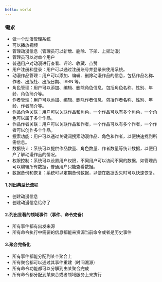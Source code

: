 ```yaml
---
hello: world
---
```


### 需求

- 做一个动漫管理系统
- 可以播放视频
- 管理动漫信息（管理员可以新增、删除、下架、上架动漫）
- 管理员可以对单个用户
- 普通用户对动漫进行查看、评论、收藏、点赞
- 用户注册和登录：用户可以通过注册账号并登录来使用系统。
- 动漫作品管理：用户可以添加、编辑、删除动漫作品的信息，包括作品名称、作者、出版社、出版日期、ISBN 等。
- 角色管理：用户可以添加、编辑、删除角色信息，包括角色名称、性别、年龄、角色简介等。
- 作者管理：用户可以添加、编辑、删除作者信息，包括作者名称、性别、年龄、作者简介等。
- 作品角色关联：用户可以关联作品和角色，一个作品可以有多个角色，一个角色可以属于多个作品。
- 作品作者关联：用户可以关联作品和作者，一个作品可以有多个作者，一个作者可以创作多个作品。
- 搜索功能：用户可以通过关键词搜索动漫作品、角色和作者，以便快速找到所需信息。
- 数据统计：系统可以提供作品数量、角色数量、作者数量等统计数据，以便用户了解动漫作品的情况。
- 权限控制：系统可以设置用户权限，不同用户可以访问不同的数据，如管理员可以编辑所有数据，普通用户只能查看数据。
- 数据备份和恢复：系统可以定期备份数据，以便在数据丢失时可以快速恢复。

#### 1.列出典型长流程

- 创建动漫信息
- 创建动漫信息给你了

#### 2.列出显著的领域事件（事件、命令完备）

- 所有事件都有出发来源
- 所有命令执行中需要的信息都能来资源当前命令或者是历史事件

#### 3.聚合完备化

- 所有事件都能分配到某个聚合上
- 所有聚合都可以通过其事件重建（时间溯源）
- 所有命令功能都可以分解到由某聚合完成
- 所有命令都分配到某聚合或者领域服务上来执行
